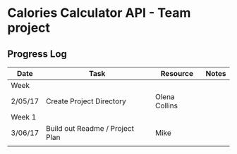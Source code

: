 # Calories Calculator API - Team project
## Progress Log

| Date | Task | Resource | Notes|
|------|------|-------|------|
|Week ||| |
| 2/05/17| Create Project Directory|Olena Collins  | |
|Week 1||| |
| 3/06/17 | Build out Readme / Project Plan | Mike | |
|||| |
